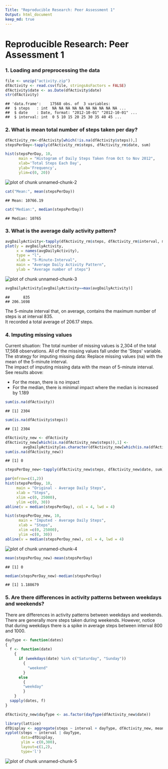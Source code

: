 ```yaml
---
Title: "Reproducible Research: Peer Assessment 1"
Output: html_document
keep_md: true
---
```


# Reproducible Research: Peer Assessment 1

### 1. Loading and preprocessing the data

```r
file <- unzip("activity.zip")
dfActivity <- read.csv(file, stringsAsFactors = FALSE)
dfActivity$date <- as.Date(dfActivity$date)
str(dfActivity)  
```

```
## 'data.frame':	17568 obs. of  3 variables:
##  $ steps   : int  NA NA NA NA NA NA NA NA NA NA ...
##  $ date    : Date, format: "2012-10-01" "2012-10-01" ...
##  $ interval: int  0 5 10 15 20 25 30 35 40 45 ...
```
  
### 2. What is mean total number of steps taken per day?

```r
dfActivity_rm<-dfActivity[which(!is.na(dfActivity$steps)),]
stepsPerDay<-tapply(dfActivity_rm$steps, dfActivity_rm$date, sum)

hist(stepsPerDay, 10,
      main = "Histogram of Daily Steps Taken from Oct to Nov 2012",
      xlab='Total Steps Each Day',
      ylab='Frequency',
      ylim=c(0, 20))
```

![plot of chunk unnamed-chunk-2](figure/unnamed-chunk-2-1.png) 

```r
cat("Mean:", mean(stepsPerDay))  
```

```
## Mean: 10766.19
```

```r
cat("Median:", median(stepsPerDay))
```

```
## Median: 10765
```

### 3. What is the average daily activity pattern?

```r
avgDailyActivity<-tapply(dfActivity_rm$steps, dfActivity_rm$interval, mean)
plot(y = avgDailyActivity, 
     x = names(avgDailyActivity), 
     type = "l", 
     xlab = "5-Minute-Interval", 
     main = "Average Daily Activity Pattern", 
     ylab = "Average number of steps")
```

![plot of chunk unnamed-chunk-3](figure/unnamed-chunk-3-1.png) 

```r
avgDailyActivity[avgDailyActivity==max(avgDailyActivity)]
```

```
##      835 
## 206.1698
```
The 5-minute interval that, on average, contains the maximum number of steps is at interval 835.  
It recorded a total average of 206.17 steps.  
  

### 4. Imputing missing values
Current situation: The total number of missing values is 2,304 of the total 17,568 observations. All of the missing values fall under the 'Steps' variable.  
The strategy for imputing missing data: Replace missing values (na) with the mean of the 5-minute interval.  
The impact of imputing missing data with the mean of 5-minute interval. See results above:   
 * For the mean, there is no impact  
 * For the median, there is minimal impact where the median is increased by 1.189  

```r
sum(is.na(dfActivity))
```

```
## [1] 2304
```

```r
sum(is.na(dfActivity$steps))
```

```
## [1] 2304
```

```r
dfActivity_new <- dfActivity
dfActivity_new[which(is.na(dfActivity_new$steps)),1] <-
        avgDailyActivity[as.character(dfActivity_new[which(is.na(dfActivity_new$steps)),3])]
sum(is.na(dfActivity_new))
```

```
## [1] 0
```

```r
stepsPerDay_new<-tapply(dfActivity_new$steps, dfActivity_new$date, sum)

par(mfrow=c(1,2))
hist(stepsPerDay, 10, 
     main = "Original - Average Daily Steps", 
     xlab = "Steps", 
     xlim =c(0, 25000),
     ylim =c(0, 30))
abline(v = median(stepsPerDay), col = 4, lwd = 4)

hist(stepsPerDay_new, 10, 
      main = "Imputed - Average Daily Steps", 
      xlab = "Steps",
      xlim =c(0, 25000),
      ylim =c(0, 30))
abline(v = median(stepsPerDay_new), col = 4, lwd = 4)
```

![plot of chunk unnamed-chunk-4](figure/unnamed-chunk-4-1.png) 

```r
mean(stepsPerDay_new)-mean(stepsPerDay)
```

```
## [1] 0
```

```r
median(stepsPerDay_new)-median(stepsPerDay)
```

```
## [1] 1.188679
```
  

### 5. Are there differences in activity patterns between weekdays and weekends?
There are differences in activity patterns between weekdays and weekends. There are generally more steps taken during weekends. However, notice that during weekdays there is a spike in average steps between interval 800 and 1000.


```r
dayType <- function(dates) 
{
  f <- function(date) 
    {
      if (weekdays(date) %in% c("Saturday", "Sunday")) 
        {
          "weekend"
        }
      else 
        {
        "weekday"
        }
    }
  sapply(dates, f)
}

dfActivity_new$dayType <- as.factor(dayType(dfActivity_new$date))

library(lattice)
dfDisplay <- aggregate(steps ~ interval + dayType, dfActivity_new, mean)
xyplot(steps ~ interval | dayType, 
       data=dfDisplay, 
       ylim = c(0,300), 
       layout=c(1,2), 
       type='l')
```

![plot of chunk unnamed-chunk-5](figure/unnamed-chunk-5-1.png) 

